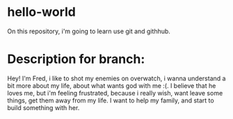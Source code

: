 # hello-world
On this repository, i'm going to learn use git and githhub.

# Description for branch:
Hey! I'm Fred, i like to shot my enemies on overwatch, i wanna understand a bit more about my life, about what wants god with me :(. I believe that he loves me, but i'm feeling frustrated, because i really wish, want leave some things, get them away from my life. I want to help my family, and start to build something with her.
